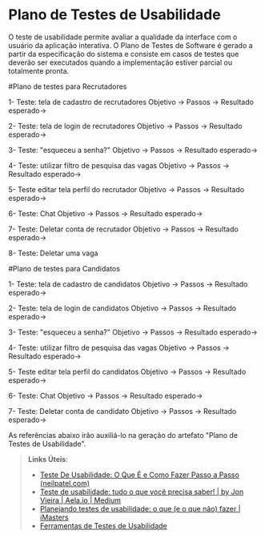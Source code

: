 # Plano de Testes de Usabilidade

O teste de usabilidade permite avaliar a qualidade da interface com o usuário da aplicação interativa. O Plano de Testes de Software é gerado a partir da especificação do sistema e consiste em casos de testes que deverão ser executados quando a implementação estiver parcial ou totalmente pronta.

#Plano de testes para Recrutadores

1- Teste: tela de cadastro de recrutadores
Objetivo -> 
Passos ->
Resultado esperado->

2- Teste: tela de login de recrutadores
Objetivo -> 
Passos ->
Resultado esperado->

3- Teste: "esqueceu a senha?"
Objetivo -> 
Passos ->
Resultado esperado->

4- Teste: utilizar filtro de pesquisa das vagas
Objetivo -> 
Passos ->
Resultado esperado->

5- Teste editar tela perfil do recrutador
Objetivo -> 
Passos ->
Resultado esperado->

6- Teste: Chat 
Objetivo -> 
Passos ->
Resultado esperado->

7- Teste: Deletar conta de recrutador
Objetivo -> 
Passos ->
Resultado esperado->

8- Teste: Deletar uma vaga 

#Plano de testes para Candidatos

1- Teste: tela de cadastro de candidatos
Objetivo -> 
Passos ->
Resultado esperado->

2- Teste: tela de login de candidatos
Objetivo -> 
Passos ->
Resultado esperado->

3- Teste: "esqueceu a senha?"
Objetivo -> 
Passos ->
Resultado esperado->

4- Teste: utilizar filtro de pesquisa das vagas
Objetivo -> 
Passos ->
Resultado esperado->

5- Teste editar tela perfil do candidatos
Objetivo -> 
Passos ->
Resultado esperado->

6- Teste: Chat 
Objetivo -> 
Passos ->
Resultado esperado->

7- Teste: Deletar conta de candidato
Objetivo -> 
Passos ->
Resultado esperado->



As referências abaixo irão auxiliá-lo na geração do artefato "Plano de Testes de Usabilidade".

> **Links Úteis**:
> - [Teste De Usabilidade: O Que É e Como Fazer Passo a Passo (neilpatel.com)](https://neilpatel.com/br/blog/teste-de-usabilidade/)
> - [Teste de usabilidade: tudo o que você precisa saber! | by Jon Vieira | Aela.io | Medium](https://medium.com/aela/teste-de-usabilidade-o-que-voc%C3%AA-precisa-saber-39a36343d9a6/)
> - [Planejando testes de usabilidade: o que (e o que não) fazer | iMasters](https://imasters.com.br/design-ux/planejando-testes-de-usabilidade-o-que-e-o-que-nao-fazer/)
> - [Ferramentas de Testes de Usabilidade](https://www.usability.gov/how-to-and-tools/resources/templates.html)
